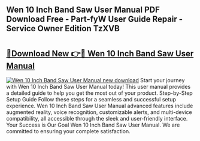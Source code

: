 ## Wen 10 Inch Band Saw User Manual PDF Download Free - Part-fyW User Guide Repair - Service Owner Edition TzXVB

# <h2><a href="http://bc19292.oget.top/?id=Wen+10+Inch+Band+Saw+User+Manual">🔗Download New 👉🔴 Wen 10 Inch Band Saw User Manual</a></h2>

[![Wen 10 Inch Band Saw User Manual new download](https://i.imgur.com/5g1atiW.png)](http://bc19292.oget.top/?id=Wen+10+Inch+Band+Saw+User+Manual)
Start your journey with Wen 10 Inch Band Saw User Manual today! This user manual provides a detailed guide to help you get the most out of your product. Step-by-Step Setup Guide Follow these steps for a seamless and successful setup experience. Wen 10 Inch Band Saw User Manual advanced features include augmented reality, voice recognition, customizable alerts, and multi-device compatibility, all accessible through the sleek and user-friendly interface. Your Success is Our Goal Wen 10 Inch Band Saw User Manual. We are committed to ensuring your complete satisfaction.
